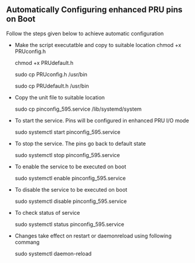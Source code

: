 ## Automatically Configuring enhanced PRU pins on Boot
Follow the steps given below to achieve automatic configuration
- Make the script executatble and copy to suitable location
	chmod +x PRUconfig.h
	
	chmod +x PRUdefault.h
	
	sudo cp PRUconfig.h /usr/bin
	
	sudo cp PRUdefault.h /usr/bin

- Copy the unit file to suitable location

	sudo cp pinconfig_595.service /lib/systemd/system
	
-  To start the service. Pins will be configured in enhanced PRU I/O mode
	
	sudo systemctl start pinconfig_595.service
	
- To stop the service. The pins go back to default state
	
	sudo systemctl stop pinconfig_595.service
	
- To enable the service to be executed on boot

	sudo systemctl enable pinconfig_595.service
	
- To disable the service to be executed on boot

	sudo systemctl disable pinconfig_595.service
	
- To check status of service

	sudo systemctl status pinconfig_595.service
	
- Changes take effect on restart or daemonreload using following commang

	sudo systemctl daemon-reload
	
	
